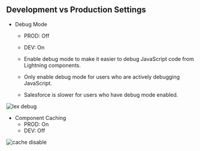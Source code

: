 ## Development vs Production Settings

- Debug Mode
    - PROD: Off
    - DEV: On

    - Enable debug mode to make it easier to debug JavaScript code from Lightning components. 
    - Only enable debug mode for users who are actively debugging JavaScript. 
    - Salesforce is slower for users who have debug mode enabled.

![lex debug](img/lex-debug.png)


- Component Caching
    - PROD: On
    - DEV: Off


![cache disable](img/cache-disable.png)

